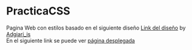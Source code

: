 # PracticaCSS

Pagina Web con estilos basado en el siguiente diseño <a href="https://dribbble.com/shots/16001939/attachments/7841256?mode=media">Link del diseño</a> by <a href="https://dribbble.com/Adhiari_is">Adgiari_is</a>
<br>
En el siguiente link se puede ver <a href="https://barajasangel.github.io/PracticaCSS/">página desplegada </a>
